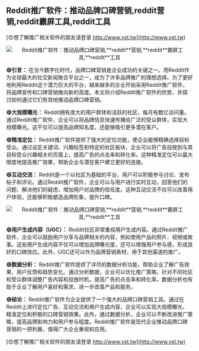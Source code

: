 ## **Reddit推广软件：推动品牌口碑营销,**reddit**营销,**reddit**霸屏工具,**reddit**工具**

[😍想了解推广相关软件的朋友请登录 http://www.vst.tw](http://www.vst.tw)

 <center><img src="https://vst.tw/MP4/tuiguang/png/0.png" alt="Reddit推广软件：推动品牌口碑营销,**reddit**营销,**reddit**霸屏工具,**reddit**工具"></center>

**😄引言：**
在当今数字化时代，品牌口碑营销是企业成功的关键之一。而Reddit作为全球最大的社交新闻聚合平台之一，成为了许多品牌推广的理想选择。为了更好地利用Reddit这个潜力巨大的平台，越来越多的企业开始采用Reddit推广软件，将品牌宣传和口碑营销推向新的高度。本文将介绍Reddit推广软件的优势，并探讨如何通过它们有效地推动品牌口碑营销。

**😄大规模曝光：**
Reddit拥有庞大的用户群体和活跃的社区，每月有数亿访问量。通过Reddit推广软件，企业可以将品牌信息快速传播给广泛的受众群体，实现大规模曝光。这不仅可以提高品牌知名度，还能够吸引更多潜在客户。

**😄精准定位：**
Reddit推广软件提供了强大的定位功能，使企业能够精确选择目标受众。通过设定关键词、兴趣标签和特定的社区板块，企业可以将广告投放到与其目标受众兴趣相关的页面上，提高广告的点击率和转化率。这种精准定位可以最大限度地提高推广效果，帮助企业与潜在客户建立更好的连接。

**😄互动交流：**
Reddit是一个以社区为基础的平台，用户可以积极参与讨论、发布帖子和评论。通过Reddit推广软件，企业可以与用户进行实时互动，回答他们的问题、解决他们的疑虑，增加用户对品牌的信任度。这种互动交流不仅可以改善用户体验，还能够积极塑造品牌形象，提升口碑。

 <center><img src="https://vst.tw/MP4/tuiguang/png/8.png" alt="Reddit推广软件：推动品牌口碑营销,**reddit**营销,**reddit**霸屏工具,**reddit**工具"></center>

**😄用户生成内容（UGC）：**
Reddit社区非常重视用户生成内容。通过Reddit推广软件，企业可以鼓励用户分享与品牌相关的内容，例如使用产品的照片、视频或故事。这些用户生成内容不仅可以增加品牌曝光度，还可以增强用户参与感，形成良好的口碑效应。此外，UGC还可以作为品牌营销素材，用于其他渠道的推广。

**😄数据分析：**
Reddit推广软件提供了详尽的数据分析功能，帮助企业了解广告效果、用户反馈和趋势变化。通过分析数据，企业可以优化推广策略，针对不同社区和受众群体调整广告内容和投放时机，提高广告的点击率和转化率。数据分析也有助于企业了解用户喜好和需求，进一步改善产品和服务。

**😄结论：**
Reddit推广软件为企业提供了一个强大的品牌口碑营销工具。通过在Reddit上进行定位广告、互动交流和用户生成内容，企业可以实现大规模曝光、精准定位和积极的口碑营销效果。此外，通过数据分析，企业可以不断改进推广策略，提高品牌影响力和用户参与程度。Reddit推广软件是现代企业推动品牌口碑营销的一把利器，值得广大企业重视和应用。

[😍想了解推广相关软件的朋友请登录 http://www.vst.tw](http://www.vst.tw)



